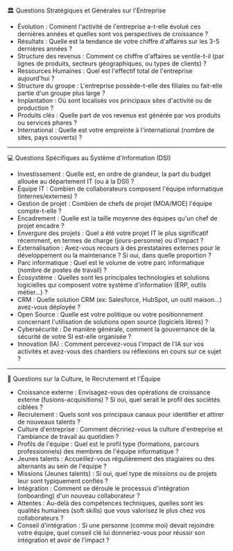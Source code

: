🏛️ Questions Stratégiques et Générales sur l'Entreprise

* Évolution : Comment l'activité de l'entreprise a-t-elle évolué ces dernières années et quelles sont vos perspectives de croissance ?
* Résultats : Quelle est la tendance de votre chiffre d'affaires sur les 3-5 dernières années ?
* Structure des revenus : Comment ce chiffre d'affaires se ventile-t-il (par lignes de produits, secteurs géographiques, ou types de clients) ?
* Ressources Humaines : Quel est l'effectif total de l'entreprise aujourd'hui ?
* Structure du groupe : L'entreprise possède-t-elle des filiales ou fait-elle partie d'un groupe plus large ?
* Implantation : Où sont localisés vos principaux sites d'activité ou de production ?
* Produits clés : Quelle part de vos revenus est générée par vos produits ou services phares ?
* International : Quelle est votre empreinte à l'international (nombre de sites, pays couverts) ?

---

💻 Questions Spécifiques au Système d'Information (DSI)

* Investissement : Quelle est, en ordre de grandeur, la part du budget allouée au département IT (ou à la DSI) ?
* Équipe IT : Combien de collaborateurs composent l'équipe informatique (internes/externes) ?
* Gestion de projet : Combien de chefs de projet (MOA/MOE) l'équipe compte-t-elle ?
* Encadrement : Quelle est la taille moyenne des équipes qu'un chef de projet encadre ?
* Envergure des projets : Quel a été votre projet IT le plus significatif récemment, en termes de charge (jours-personne) ou d'impact ?
* Externalisation : Avez-vous recours à des prestataires externes pour le développement ou la maintenance ? Si oui, dans quelle proportion ?
* Parc informatique : Quel est le volume de votre parc informatique (nombre de postes de travail) ?
* Écosystème : Quelles sont les principales technologies et solutions logicielles qui composent votre système d'information (ERP, outils métier...) ?
* CRM : Quelle solution CRM (ex: Salesforce, HubSpot, un outil maison...) avez-vous déployée ?
* Open Source : Quelle est votre politique ou votre positionnement concernant l'utilisation de solutions open source (logiciels libres) ?
* Cybersécurité : De manière générale, comment la gouvernance de la sécurité de votre SI est-elle organisée ?
* Innovation (IA) : Comment percevez-vous l'impact de l'IA sur vos activités et avez-vous des chantiers ou réflexions en cours sur ce sujet ?

---

🤝 Questions sur la Culture, le Recrutement et l'Équipe

* Croissance externe : Envisagez-vous des opérations de croissance externe (fusions-acquisitions) ? Si oui, quel serait le profil des sociétés ciblées ?
* Recrutement : Quels sont vos principaux canaux pour identifier et attirer de nouveaux talents ?
* Culture d'entreprise : Comment décririez-vous la culture d'entreprise et l'ambiance de travail au quotidien ?
* Profils de l'équipe : Quel est le profil type (formations, parcours professionnels) des membres de l'équipe informatique ?
* Jeunes talents : Accueillez-vous régulièrement des stagiaires ou des alternants au sein de l'équipe ?
* Missions (Jeunes talents) : Si oui, quel type de missions ou de projets leur sont typiquement confiés ?
* Intégration : Comment se déroule le processus d'intégration (onboarding) d'un nouveau collaborateur ?
* Attentes : Au-delà des compétences techniques, quelles sont les qualités humaines (soft skills) que vous valorisez le plus chez vos collaborateurs ?
* Conseil d'intégration : Si une personne (comme moi) devait rejoindre votre équipe, quel conseil clé lui donneriez-vous pour réussir son intégration et avoir de l'impact ?
